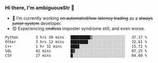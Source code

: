 ### Hi there, I'm ambiguou~~s~~Str 👋

<!--
**ambiguoustexture/ambiguoustexture** is a ✨ _special_ ✨ repository because its `README.md` (this file) appears on your GitHub profile.

Here are some ideas to get you started:
-->
- 🔭 I’m currently working ~~on automated/low-latency trading~~ as a ~~always junior system~~ developer.
- :worried: Experiencing ~~endless~~ imposter syndrome still, and even worse.

<!--START_SECTION:waka-->

```txt
Python        3 hrs 39 mins   █████████▒░░░░░░░░░░░░░░░   37.17 %
Other         3 hrs 12 mins   ████████░░░░░░░░░░░░░░░░░   32.61 %
C++           1 hr 32 mins    ████░░░░░░░░░░░░░░░░░░░░░   15.72 %
SQL           42 mins         █▓░░░░░░░░░░░░░░░░░░░░░░░   07.25 %
CSV           27 mins         █░░░░░░░░░░░░░░░░░░░░░░░░   04.60 %
```

<!--END_SECTION:waka-->
